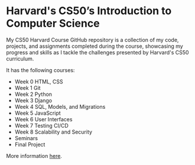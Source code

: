 # Harvard's CS50’s Introduction to Computer Science 
My CS50 Harvard Course GitHub repository is a collection of my code, projects, and assignments completed during the course, showcasing my progress and skills as I tackle the challenges presented by Harvard's CS50 curriculum.

It has the following courses:

- Week 0 HTML, CSS
- Week 1 Git
- Week 2 Python 
- Week 3 Django
- Week 4 SQL, Models, and Migrations
- Week 5 JavaScript
- Week 6 User Interfaces
- Week 7 Testing CI/CD
- Week 8 Scalability and Security
- Seminars
- Final Project

More information [here](https://cs50.harvard.edu/web/2020/).
